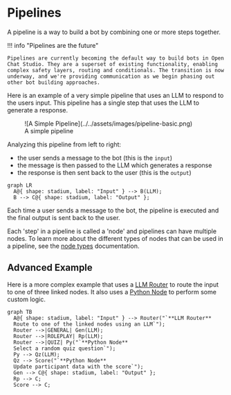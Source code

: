 # Pipelines

A pipeline is a way to build a bot by combining one or more steps together.

!!! info "Pipelines are the future"

    Pipelines are currently becoming the default way to build bots in Open Chat Studio. They are a superset of existing functionality, enabling complex safety layers, routing and conditionals. The transition is now underway, and we're providing communication as we begin phasing out other bot building approaches.

Here is an example of a very simple pipeline that uses an LLM to respond to the users input. This pipeline has a
single step that uses the LLM to generate a response.

<figure markdown="span">
  ![A Simple Pipeline](../../assets/images/pipeline-basic.png)
  <figcaption>A simple pipeline</figcaption>
</figure>

Analyzing this pipeline from left to right:

* the user sends a message to the bot (this is the `input`)
* the message is then passed to the LLM which generates a response
* the response is then sent back to the user (this is the `output`)


``` mermaid
graph LR
  A@{ shape: stadium, label: "Input" } --> B(LLM);
  B --> C@{ shape: stadium, label: "Output" };
```

Each time a user sends a message to the bot, the pipeline is executed and the final output is sent back to the user.

Each 'step' in a pipeline is called a 'node' and pipelines can have multiple nodes. To learn more about the different
types of nodes that can be used in a pipeline, see the [node types](nodes.md) documentation.

## Advanced Example

Here is a more complex example that uses a [LLM Router](nodes.md#llm-router) to route the input to one of three linked nodes.
It also uses a [Python Node](nodes.md#python-node) to perform some custom logic.

``` mermaid
graph TB
  A@{ shape: stadium, label: "Input" } --> Router("`**LLM Router**
  Route to one of the linked nodes using an LLM`");
  Router -->|GENERAL| Gen(LLM);
  Router -->|ROLEPLAY| Rp(LLM);
  Router -->|QUIZ| Py("`**Python Node**
  Select a random quiz question`");
  Py --> Qz(LLM);
  Qz --> Score("`**Python Node**
  Update participant data with the score`");
  Gen --> C@{ shape: stadium, label: "Output" };
  Rp --> C;
  Score --> C;
```
